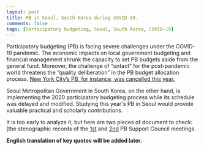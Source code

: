 ```yaml
---
layout: post
title: PB in Seoul, South Korea during COVID-19.
comments: false
tags: [Participatory budgeting, Seoul, South Korea, COVID-19]
---
```


Participatory budgeting (PB) is facing severe challenges under the COVID-19 pandemic. The economic impacts on local government budgeting and financial management shrunk the capacity to set PB budgets aside from the general fund. Moreover, the challenge of “untact” for the post-pandemic world threatens the “quality deliberation” in the PB budget allocation process. [New York City’s PB, for instance, was cancelled this year.]( https://www.nydailynews.com/coronavirus/ny-coronavirus-participatory-budgeting-new-york-city-council-20200316-hh7t2m2g65avlaahggtrq5gz2y-story.html) 

Seoul Metropolitan Government in South Korea, on the other hand, is implementing the 2020 participatory budgeting process while its schedule was delayed and modified. Studying this year's PB in Seoul would provide valuable practical and scholarly contributions. 

It is too early to analyze it, but here are two pieces of document to check: [the stenographic records of the [1st](https://yesan.seoul.go.kr/comm/comm0403View.do?bbsId=BBSMSTR_000000000063&nttId=3033&pageIndex=1) and [2nd](https://yesan.seoul.go.kr/comm/comm0403View.do?bbsId=BBSMSTR_000000000063&nttId=3046&pageIndex=1_) PB Support Council meetings.

**English translation of key quotes will be added later.**
